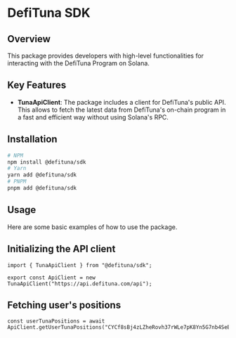 # DefiTuna SDK

## Overview
This package provides developers with high-level functionalities for interacting with the DefiTuna Program on Solana.

## Key Features
- **TunaApiClient**: The package includes a client for DefiTuna's public API. This allows to fetch the latest data from DefiTuna's on-chain program in a fast and efficient way without using Solana's RPC.  

## Installation
```bash
# NPM
npm install @defituna/sdk
# Yarn
yarn add @defituna/sdk
# PNPM
pnpm add @defituna/sdk
```

## Usage
Here are some basic examples of how to use the package.

## Initializing the API client
```tsx
import { TunaApiClient } from "@defituna/sdk";

export const ApiClient = new TunaApiClient("https://api.defituna.com/api");
```

## Fetching user's positions
```tsx
const userTunaPositions = await ApiClient.getUserTunaPositions("CYCf8sBj4zLZheRovh37rWLe7pK8Yn5G7nb4SeBmgfMG");
```
